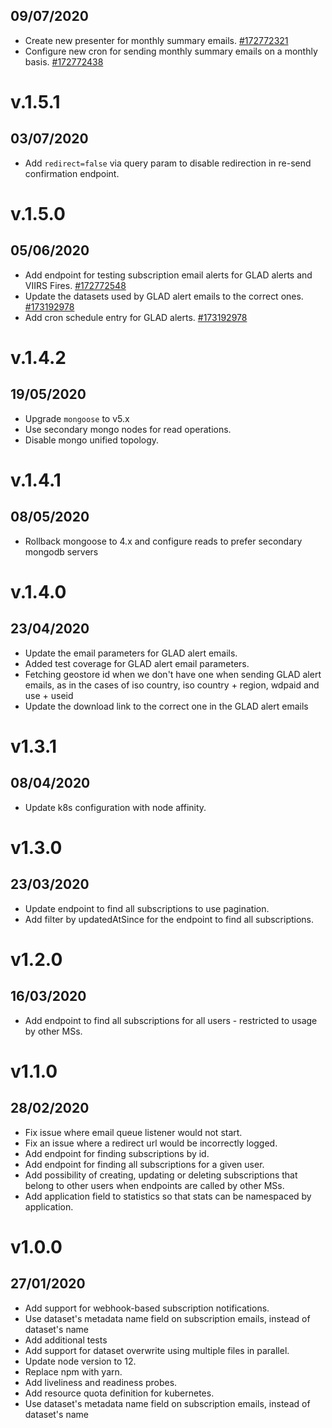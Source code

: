 ## 09/07/2020

- Create new presenter for monthly summary emails. [#172772321](https://www.pivotaltracker.com/story/show/172772321)
- Configure new cron for sending monthly summary emails on a monthly basis. [#172772438](https://www.pivotaltracker.com/story/show/172772438)

# v.1.5.1

## 03/07/2020

- Add `redirect=false` via query param to disable redirection in re-send confirmation endpoint.

# v.1.5.0

## 05/06/2020

- Add endpoint for testing subscription email alerts for GLAD alerts and VIIRS Fires. [#172772548](https://www.pivotaltracker.com/story/show/172772548)
- Update the datasets used by GLAD alert emails to the correct ones. [#173192978](https://www.pivotaltracker.com/story/show/173192978)
- Add cron schedule entry for GLAD alerts. [#173192978](https://www.pivotaltracker.com/story/show/173192978)

# v.1.4.2

## 19/05/2020

- Upgrade `mongoose` to v5.x
- Use secondary mongo nodes for read operations.
- Disable mongo unified topology.

# v.1.4.1

## 08/05/2020

- Rollback mongoose to 4.x and configure reads to prefer secondary mongodb servers


# v.1.4.0

## 23/04/2020

- Update the email parameters for GLAD alert emails.
- Added test coverage for GLAD alert email parameters.
- Fetching geostore id when we don't have one when sending GLAD alert emails, as in the cases of iso country, iso country + region, wdpaid and use + useid
- Update the download link to the correct one in the GLAD alert emails

# v1.3.1

## 08/04/2020

- Update k8s configuration with node affinity.

# v1.3.0

## 23/03/2020

- Update endpoint to find all subscriptions to use pagination.
- Add filter by updatedAtSince for the endpoint to find all subscriptions.

# v1.2.0

## 16/03/2020

- Add endpoint to find all subscriptions for all users - restricted to usage by other MSs.

# v1.1.0

## 28/02/2020

- Fix issue where email queue listener would not start.
- Fix an issue where a redirect url would be incorrectly logged.
- Add endpoint for finding subscriptions by id.
- Add endpoint for finding all subscriptions for a given user.
- Add possibility of creating, updating or deleting subscriptions that belong to other users when endpoints are called by other MSs.
- Add application field to statistics so that stats can be namespaced by application.

# v1.0.0

## 27/01/2020

- Add support for webhook-based subscription notifications.
- Use dataset's metadata name field on subscription emails, instead of dataset's name
- Add additional tests
- Add support for dataset overwrite using multiple files in parallel.
- Update node version to 12.
- Replace npm with yarn.
- Add liveliness and readiness probes.
- Add resource quota definition for kubernetes.
- Use dataset's metadata name field on subscription emails, instead of dataset's name
